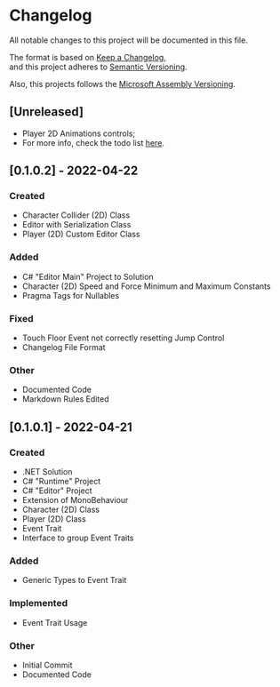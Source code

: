 # Changelog

All notable changes to this project will be documented in this file.

The format is based on [Keep a Changelog](https://keepachangelog.com/en/1.0.0/),  
and this project adheres to [Semantic Versioning](https://semver.org/spec/v2.0.0.html).

Also, this projects follows the [Microsoft Assembly Versioning](https://docs.microsoft.com/en-us/dotnet/standard/assembly/versioning).

## [Unreleased]

- Player 2D Animations controls;
- For more info, check the todo list [here](./LIST.todo).

## [0.1.0.2] - 2022-04-22

### Created

- Character Collider (2D) Class
- Editor with Serialization Class
- Player (2D) Custom Editor Class

### Added

- C# "Editor Main" Project to Solution
- Character (2D) Speed and Force Minimum and Maximum Constants
- Pragma Tags for Nullables

### Fixed

- Touch Floor Event not correctly resetting Jump Control
- Changelog File Format

### Other

- Documented Code
- Markdown Rules Edited

## [0.1.0.1] - 2022-04-21

### Created

- .NET Solution
- C# "Runtime" Project
- C# "Editor" Project
- Extension of MonoBehaviour
- Character (2D) Class
- Player (2D) Class
- Event Trait
- Interface to group Event Traits

### Added

- Generic Types to Event Trait

### Implemented

- Event Trait Usage

### Other

- Initial Commit
- Documented Code
